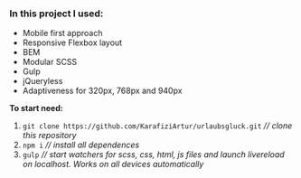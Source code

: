 ### In this project I used: 
- Mobile first approach
- Responsive Flexbox layout
- BEM
- Modular SCSS
- Gulp
- jQueryless
- Adaptiveness for 320px, 768px and 940px


<p><b>To start need:</b></p>
<ol>
  <li><code>git clone https://github.com/KarafiziArtur/urlaubsgluck.git</code>  <i>// clone this repository</i></li>
  <li><code>npm i</code>  <i>// install all dependences</i></li>
  <li><code>gulp</code>   <i>// start watchers for scss, css, html, js files and launch livereload on localhost. Works on all devices automatically</i></li>
</ol>
